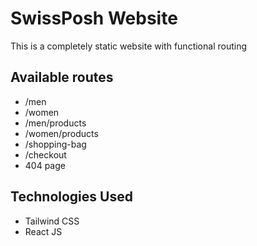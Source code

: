 # SwissPosh Website
This is a completely static website with functional routing

## Available routes
- /men
- /women
- /men/products
- /women/products
- /shopping-bag
- /checkout
- 404 page

## Technologies Used
- Tailwind CSS
- React JS


